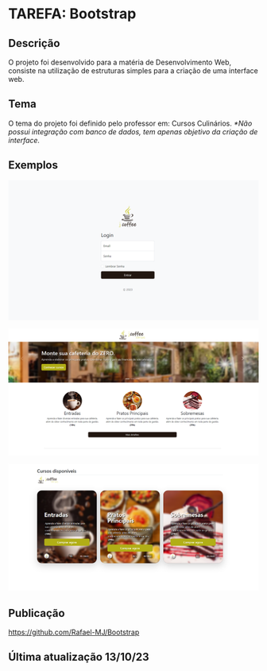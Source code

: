 # TAREFA: Bootstrap
## Descrição
O projeto foi desenvolvido para a matéria de Desenvolvimento Web, consiste na utilização de estruturas simples para a criação de uma interface web.

## Tema
O tema do projeto foi definido pelo professor em: Cursos Culinários.
  <i>*Não possui integração com banco de dados, tem apenas objetivo da criação de interface.</i>

## Exemplos

![Sign-in Page](.examples/ex_signin.png)

![Main Page](.examples/ex_main.png)

![Courses Page](.examples/ex_courses.png)


## Publicação
https://github.com/Rafael-MJ/Bootstrap

## Última atualização 13/10/23
